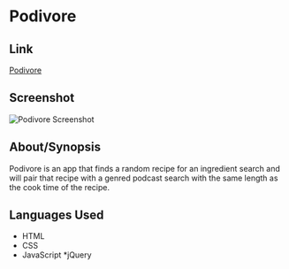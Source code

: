 # Podivore 

## Link
[Podivore](https://matt-moo16.github.io/api-capstone/)

## Screenshot
![Podivore Screenshot](https://user-images.githubusercontent.com/65912593/92316324-40e91d80-efc0-11ea-859f-4022dff048ae.png)

## About/Synopsis

Podivore is an app that finds a random recipe for an ingredient search and will pair that recipe with a genred podcast search with the same length as the cook time of the recipe.

## Languages Used

* HTML
* CSS
* JavaScript
  *jQuery
  
